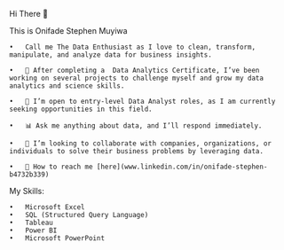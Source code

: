 Hi There 👋

This is Onifade Stephen Muyiwa

	•	Call me The Data Enthusiast as I love to clean, transform, manipulate, and analyze data for business insights.
 
	•	🌱 After completing a  Data Analytics Certificate, I’ve been working on several projects to challenge myself and grow my data analytics and science skills.
 
	•	💼 I’m open to entry-level Data Analyst roles, as I am currently seeking opportunities in this field.
 
	•	📊 Ask me anything about data, and I’ll respond immediately.
 
	•	🤝 I’m looking to collaborate with companies, organizations, or individuals to solve their business problems by leveraging data.
 
	•	📩 How to reach me [here](www.linkedin.com/in/onifade-stephen-b4732b339)
	

My Skills:

	•	Microsoft Excel
	•	SQL (Structured Query Language)
	•	Tableau
	•	Power BI
	•	Microsoft PowerPoint
